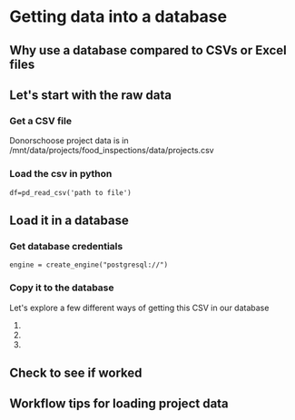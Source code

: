 # Getting data into a database

## Why use a database compared to CSVs or Excel files

## Let's start with the raw data

### Get a CSV file

Donorschoose project data is in /mnt/data/projects/food_inspections/data/projects.csv

### Load the csv in python

```
df=pd_read_csv('path to file')
```

## Load it in a database

### Get database credentials

```
engine = create_engine("postgresql://")  

```

### Copy it to the database
 
Let's explore a few different ways of getting this CSV in our database

1.

2. 

3. 


## Check to see if worked

## Workflow tips for loading project data
 
